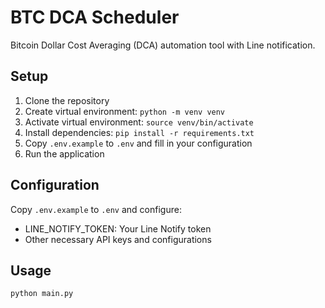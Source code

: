 # BTC DCA Scheduler

Bitcoin Dollar Cost Averaging (DCA) automation tool with Line notification.

## Setup

1. Clone the repository
2. Create virtual environment: `python -m venv venv`
3. Activate virtual environment: `source venv/bin/activate`
4. Install dependencies: `pip install -r requirements.txt`
5. Copy `.env.example` to `.env` and fill in your configuration
6. Run the application

## Configuration

Copy `.env.example` to `.env` and configure:
- LINE_NOTIFY_TOKEN: Your Line Notify token
- Other necessary API keys and configurations

## Usage

```bash
python main.py
